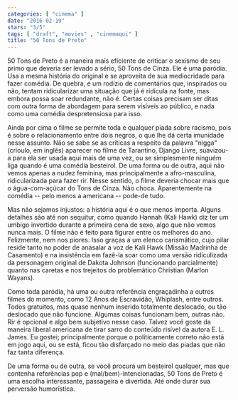 ```yaml
---
categories: [ "cinema" ]
date: "2016-02-19"
stars: "3/5"
tags: [ "draft", "movies" , "cinemaqui" ]
title: "50 Tons de Preto"
---
```

50 Tons de Preto é a maneira mais eficiente de criticar o sexismo
de seu primo que deveria ser levado a sério, 50 Tons de Cinza. Ele
é uma paródia. Usa a mesma história do original e se aproveita
de sua mediocridade para fazer comédia. De quebra, é um rodízio de
comentários que, inspirados ou não, tentam ridicularizar uma situação
que já é ridícula na fonte, mas embora possa soar redundante, não
é. Certas coisas precisam ser ditas com outra forma de abordagem para
serem visíveis ao público, e nada como uma comédia despretensiosa
para isso.

Ainda por cima o filme  se permite toda e qualquer piada sobre racismo,
pois é sobre o relacionamento entre dois negros, o que lhe dá certa
imunidade nesse assunto. Não se sabe se as críticas a respeito da
palavra "nigga" (crioulo, em inglês) aparecer no filme de Tarantino,
Django Livre, suavizou-a para ela ser usada aqui mais de uma vez,
ou se simplesmente ninguém liga quando é uma comédia besteirol. De
uma forma ou de outra, aqui não vemos apenas a nudez feminina, mas
principalmente a afro-masculina, ridicularizada para fazer rir. Nesse
sentido, o filme deveria chocar mais que o água-com-açúcar do Tons de
Cinza. Não choca. Aparentemente na comédia -- pelo menos a americana --
pode-de tudo.

Mas não sejamos injustos: a história aqui é o que menos importa. Alguns
detalhes são até non sequitur, como quando Hannah (Kali Hawk) diz
ter um umbigo invertido durante a primeira cena de sexo, algo que
não vemos nunca mais. O filme não é feito para figurar entre os
melhores do ano. Felizmente, nem nos piores. Isso graças a um elenco
carismático, cujo pilar reside tanto no poder de anasalar a voz de
Kali Hawk (Missão Madrinha de Casamento) e na insistência em fazê-la
soar como uma versão ridiculizada da personagem original de Dakota
Johnson (funcionando parcialmente) quanto nas caretas e nos trejeitos
do problemático Christian (Marlon Wayans).

Como toda paródia, há uma ou outra referência engraçadinha a
outros filmes do momento, como 12 Anos de Escravidão, Whiplash, entre
outros. Todos gratuitos, mas quase nenhum inserido totalmente deslocado,
ou tão deslocado que não funcione. Algumas coisas funcionam bem, outras
não. Rir é opcional e algo bem subjetivo nesse caso. Talvez você
goste da maneira liberal americana de tirar sarro do conteúdo risível
da autora E. L. James. Eu gostei; principalmente porque o politicamente
correto não está em jogo aqui, ou se está, ficou tão disfarçado no
meio das piadas que não faz tanta diferença.

De uma forma ou de outra, se você procura um besteirol qualquer, mas
que contenha referências pop e (mal/bem)-intencionadas, 50 Tons de
Preto é uma escolha interessante, passageira e divertida. Até onde
durar sua perversão humorística.
